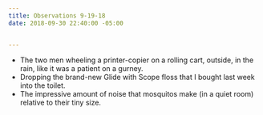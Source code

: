 ```yaml
---
title: Observations 9-19-18
date: 2018-09-30 22:40:00 -05:00


---
```


- The two men wheeling a printer-copier on a rolling cart, outside, in the rain, like it was a patient on a gurney.
- Dropping the brand-new Glide with Scope floss that I bought last week into the toilet.
- The impressive amount of noise that mosquitos make (in a quiet room) relative to their tiny size.